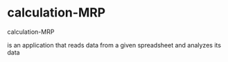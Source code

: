 # calculation-MRP
calculation-MRP

is an application that reads data from a given spreadsheet and analyzes its data
